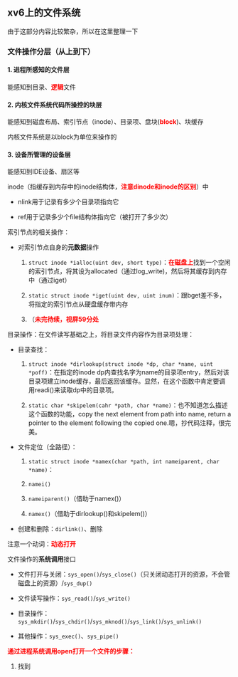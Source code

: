 ## xv6上的文件系统

由于这部分内容比较繁杂，所以在这里整理一下

### 文件操作分层（从上到下）

#### 1. 进程所感知的文件层

能感知到目录、<font color = red>**逻辑**</font>文件

#### 2. 内核文件系统代码所操控的块层

能感知到磁盘布局、索引节点（inode）、目录项、盘块(<font color = red>**block**</font>)、块缓存

内核文件系统是以block为单位来操作的

#### 3. 设备所管理的设备层

能感知到IDE设备、扇区等

inode（指缓存到内存中的inode结构体，<font color = red>**注意dinode和inode的区别**</font>）中

+ nlink用于记录有多少个目录项指向它

+ ref用于记录多少个file结构体指向它（被打开了多少次）

索引节点的相关操作：

+ 对索引节点自身的**元数据**操作
  
  1. `struct inode *ialloc(uint dev, short type)`：<font color = red>**在磁盘上**</font>找到一个空闲的索引节点，将其设为allocated（通过log_write)，然后将其缓存到内存中（通过iget）
  
  2. `static struct inode *iget(uint dev, uint inum)`：跟bget差不多，将指定的索引节点从硬盘缓存带内存
  
  3. （<font color = red>**未完待续，视屏59分处**</font>

目录操作：在文件读写基础之上，将目录文件内容作为目录项处理：

+ 目录查找：
  
  1. `struct inode *dirlookup(struct inode *dp, char *name, uint *poff)`：在指定的inode dp内查找名字为name的目录项entry，然后对该目录项建立inode缓存，最后返回该缓存。显然，在这个函数中肯定要调用readi()来读取dp中的目录项。
  
  2. `static char *skipelem(cahr *path, char *name)`：也不知道怎么描述这个函数的功能，copy the next element from path into name, return a pointer to the element following the copied one.嗯，抄代码注释，很完美。

+ 文件定位（全路径）：
  
  1. `static struct inode *namex(char *path, int nameiparent, char *name)`：
  
  2. `namei()`
  
  3. `nameiparent()`（借助于namex()）
  
  4. `namex()`（借助于dirlookup()和skipelem()）

+ 创建和删除：`dirlink()`、删除

注意一个动词：<font color = red>**动态打开**</font>

文件操作的**系统调用**接口

+ 文件打开与关闭：`sys_open()`/`sys_close()`（只关闭动态打开的资源，不会管磁盘上的资源）/`sys_dup()`

+ 文件读写操作：`sys_read()`/`sys_write()`

+ 目录操作：`sys_mkdir()`/`sys_chdir()`/`sys_mknod()`/`sys_link()`/`sys_unlink()`

+ 其他操作：`sys_exec()`、`sys_pipe()`

<font color = red>**通过进程系统调用open打开一个文件的步骤：**</font>

1. 找到

